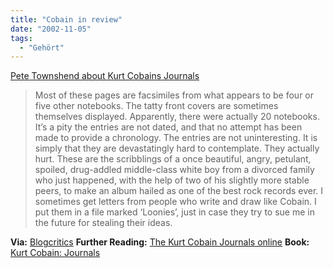 ```yaml
---
title: "Cobain in review"
date: "2002-11-05"
tags:
  - "Gehört"
---
```


[Pete Townshend about Kurt Cobains Journals](https://web.archive.org/web/20030630083956/http://www.books.guardian.co.uk/reviews/artsandentertainment/0,6121,824650,00.html "Guardian Unlimited Books | By genre | Why he died before he got old")

> Most of these pages are facsimiles from what appears to be four or five other notebooks. The tatty front covers are sometimes themselves displayed. Apparently, there were actually 20 notebooks. It’s a pity the entries are not dated, and that no attempt has been made to provide a chronology. The entries are not uninteresting. It is simply that they are devastatingly hard to contemplate. They actually hurt. These are the scribblings of a once beautiful, angry, petulant, spoiled, drug-addled middle-class white boy from a divorced family who just happened, with the help of two of his slightly more stable peers, to make an album hailed as one of the best rock records ever. I sometimes get letters from people who write and draw like Cobain. I put them in a file marked ‘Loonies’, just in case they try to sue me in the future for stealing their ideas.

**Via:** [Blogcritics](https://web.archive.org/web/20030630083956/http://blogcritics.org/archives/2002/11/04/211614.php "Blogcritics: Pete Townshend reviews Kurt Cobain's journals [english]")
**Further Reading:** [The Kurt Cobain Journals online](https://web.archive.org/web/20030630083956/http://www.observer.co.uk/kurtcobain/0,12534,814691,00.html "Guardian Unlimited [english]")
**Book:** [Kurt Cobain: Journals](https://web.archive.org/web/20030630083956/http://www.amazon.de/exec/obidos/ASIN/1573222321/qid=1036481957/sr=2-1/ref=sr_aps_prod_1_1/028-2422104-9838139 "Amazon.de")
